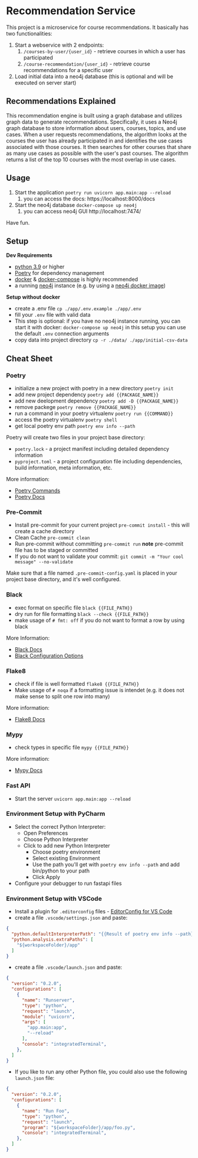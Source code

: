 # Recommendation Service
This project is a microservice for course recommendations. It 
basically has two functionalities:
1. Start a webservice with 2 endpoints:
   1. `/courses-by-user/{user_id}` - retrieve courses in which a user
      has participated
   2. `/course-recommendation/{user_id}` - retrieve course 
      recommendations for a specific user
2. Load initial data into a neo4j database (this is optional and will
   be executed on server start)


## Recommendations Explained
This recommendation engine is built using a graph database and 
utilizes graph data to generate recommendations. Specifically, it uses
a Neo4j graph database to store information about users, courses, 
topics, and use cases. When a user requests recommendations, the 
algorithm looks at the courses the user has already participated in 
and identifies the use cases associated with those courses. It then 
searches for other courses that share as many use cases as possible 
with the user's past courses. The algorithm returns a list of the top 
10 courses with the most overlap in use cases.


## Usage
1. Start the application `poetry run uvicorn app.main:app --reload`
   1. you can access the docs: https://localhost:8000/docs
2. Start the neo4j database `docker-compose up neo4j`
   1. you can access neo4j GUI http://localhost:7474/

Have fun.


## Setup

**Dev Requirements**
- [python 3.9](https://www.python.org/) or higher
- [Poetry](https://python-poetry.org/) for dependency management
- [docker](https://www.docker.com/) & [docker-compose](https://docs.docker.com/compose/) is highly recommended
- a running [neo4j](https://neo4j.com/) instance (e.g. by using a [neo4j docker image](https://hub.docker.com/_/neo4j))

**Setup without docker**
- create a .env file `cp ./app/.env.example ./app/.env`
- fill your `.env` file with valid data
- This step is optional: if you have no neo4j instance running, you can start it with docker: `docker-compose up neo4j`
  in this setup you can use the default `.env` connection arguments
- copy data into project directory `cp -r ./data/ ./app/initial-csv-data`


## Cheat Sheet

### Poetry
- initialize a new project with poetry in a new directory `poetry init`
- add new project dependency `poetry add {{PACKAGE_NAME}}`
- add new deelopment dependency `poetry add -D {{PACKAGE_NAME}}`
- remove packege `poetry remove {{PACKAGE_NAME}}`
- run a command in your poetry virtualenv `poetry run {{COMMAND}}`
- access the poetry virtualenv `poetry shell`
- get local poetry env path `poetry env info --path`

Poetry will create two files in your project base directory:
- `poetry.lock` - a project manifest including detailed dependency information
- `pyproject.toml` - a project configuration file including dependencies, build information, meta information, etc.

More information:
- [Poetry Commands](https://python-poetry.org/docs/cli/)
- [Poetry Docs](https://python-poetry.org/docs/)

### Pre-Commit
- Install pre-commit for your current project `pre-commit install` - this will create a cache directory
- Clean Cache `pre-commit clean`
- Run pre-commit without committing `pre-commit run` **note** pre-commit file has to be staged or committed
- If you do not want to validate your commit: `git commit -m "Your cool message" --no-validate`

Make sure that a file named `.pre-commit-config.yaml` is placed in your project base directory, and it's well 
configured.

### Black
- exec format on specific file `black {{FILE_PATH}}` 
- dry run for file formatting `black --check {{FILE_PATH}}` 
- make usage of `# fmt: off` if you do not want to format a row by using black

More Information:
- [Black Docs](https://black.readthedocs.io/en/stable/)
- [Black Configuration Options](https://black.readthedocs.io/en/stable/usage_and_configuration/the_basics.html#command-line-options)


### Flake8
- check if file is well formatted `flake8 {{FILE_PATH}}`
- Make usage of `# noqa` if a formatting issue is intendet (e.g. it 
  does not make sense to split one row into many)

More information:
- [Flake8 Docs](https://flake8.pycqa.org/en/latest/)

### Mypy
- check types in specific file `mypy {{FILE_PATH}}`

More information:
- [Mypy Docs](https://mypy-lang.org/)


### Fast API
- Start the server `uvicorn app.main:app --reload`


### Environment Setup with PyCharm
- Select the correct Python Interpreter:
  - Open Preferences
  - Choose Python Interpreter
  - Click to add new Python Interpreter
    - Choose poetry environment
    - Select existing Environment
    - Use the path you'll get with `poetry env info --path` and add 
      bin/python to your path
    - Click Apply
- Configure your debugger to run fastapi files

### Environment Setup with VSCode
- Install a plugin for `.editorconfig` files - [EditorConfig for VS Code](https://marketplace.visualstudio.com/items?itemName=EditorConfig.EditorConfig)
- create a file `.vscode/settings.json` and paste:
```json
{
  "python.defaultInterpreterPath": "{{Result of poetry env info --path}}/bin/python",
  "python.analysis.extraPaths": [
    "${workspaceFolder}/app"
  ]
}
```
- create a file `.vscode/launch.json` and paste:
```json
{
  "version": "0.2.0",
  "configurations": [
    {
      "name": "Runserver",
      "type": "python",
      "request": "launch",
      "module": "uvicorn",
      "args": [
        "app.main:app",
        "--reload"
      ],
      "console": "integratedTerminal",
    },
  ]
}
```
- If you like to run any other Python file, you could also use the 
  following `launch.json` file:
```json
{
  "version": "0.2.0",
  "configurations": [
    {
      "name": "Run Foo",
      "type": "python",
      "request": "launch",
      "program": "${workspaceFolder}/app/foo.py",
      "console": "integratedTerminal",
    },
  ]
}
```
